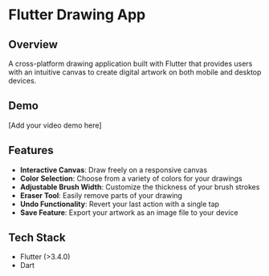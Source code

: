 # Flutter Drawing App

## Overview

A cross-platform drawing application built with Flutter that provides users with an intuitive canvas to create digital artwork on both mobile and desktop devices.

## Demo

[Add your video demo here]

## Features

- **Interactive Canvas**: Draw freely on a responsive canvas
- **Color Selection**: Choose from a variety of colors for your drawings
- **Adjustable Brush Width**: Customize the thickness of your brush strokes
- **Eraser Tool**: Easily remove parts of your drawing
- **Undo Functionality**: Revert your last action with a single tap
- **Save Feature**: Export your artwork as an image file to your device

## Tech Stack

- Flutter (>3.4.0)
- Dart
